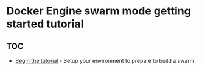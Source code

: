 <!--[metadata]>
+++
title = "Get started with swarm mode"
description = "Getting started tutorial for Docker swarm mode"
keywords = ["cluster, swarm, tutorial"]
advisory = "rc"
type="menu"
[menu.main]
identifier="swarm-tutorial"
parent="engine_swarm"
weight=10
+++
<![end-metadata]-->

#  Docker Engine swarm mode getting started tutorial

## TOC

-   [Begin the tutorial](index.md) - Setup your environment to prepare
    to build a swarm.
